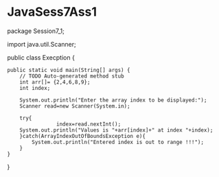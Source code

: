 # JavaSess7Ass1

package Session7_1;

import java.util.Scanner;

public class Execption {

	public static void main(String[] args) {
		// TODO Auto-generated method stub
		int arr[]= {2,4,6,8,9};
		int index;
		
		System.out.println("Enter the array index to be displayed:");
		Scanner read=new Scanner(System.in);
		
		try{
					index=read.nextInt();
		System.out.println("Values is "+arr[index]+" at index "+index);
		}catch(ArrayIndexOutOfBoundsException e){
			System.out.println("Entered index is out to range !!!");
		}
	}

}
